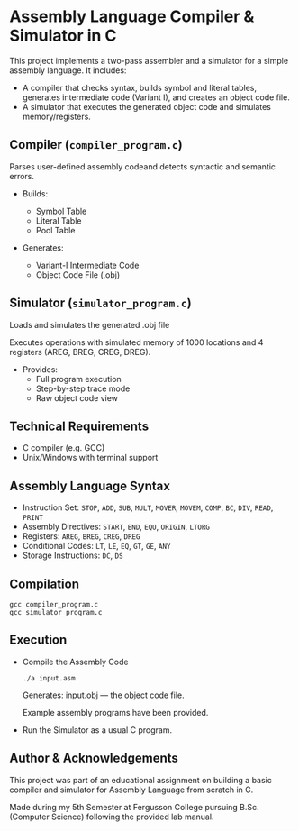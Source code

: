 # Assembly Language Compiler & Simulator in C

This project implements a two-pass assembler and a simulator for a simple assembly language. It includes:
* A compiler that checks syntax, builds symbol and literal tables, generates intermediate code (Variant I), and creates an object code file.
* A simulator that executes the generated object code and simulates memory/registers.


## Compiler (`compiler_program.c`)

Parses user-defined assembly codeand detects syntactic and semantic errors.

* Builds:
   * Symbol Table
   * Literal Table
   * Pool Table

* Generates:
   * Variant-I Intermediate Code
   * Object Code File (.obj)
 
## Simulator (`simulator_program.c`)

Loads and simulates the generated .obj file

Executes operations with simulated memory of 1000 locations and 4 registers (AREG, BREG, CREG, DREG).

* Provides:
   * Full program execution
   * Step-by-step trace mode
   * Raw object code view

## Technical Requirements
* C compiler (e.g. GCC)
* Unix/Windows with terminal support

## Assembly Language Syntax
* Instruction Set: `STOP`, `ADD`, `SUB`, `MULT`, `MOVER`, `MOVEM`, `COMP`, `BC`, `DIV`, `READ`, `PRINT`
* Assembly Directives: `START`, `END`, `EQU`, `ORIGIN`, `LTORG`
* Registers: `AREG`, `BREG`, `CREG`, `DREG`
* Conditional Codes: `LT`, `LE`, `EQ`, `GT`, `GE`, `ANY`
* Storage Instructions: `DC`, `DS`

## Compilation
```
gcc compiler_program.c
gcc simulator_program.c
```

## Execution
* Compile the Assembly Code  
  ```
  ./a input.asm
  ```
  Generates: input.obj — the object code file.

  Example assembly programs have been provided.

* Run the Simulator as a usual C program.

## Author & Acknowledgements
This project was part of an educational assignment on building a basic compiler and simulator for Assembly Language from scratch in C.

Made during my 5th Semester at Fergusson College pursuing B.Sc. (Computer Science) following the provided lab manual.

